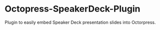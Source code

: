 Octopress-SpeakerDeck-Plugin
============================

Plugin to easily embed Speaker Deck presentation slides into Octorpress.